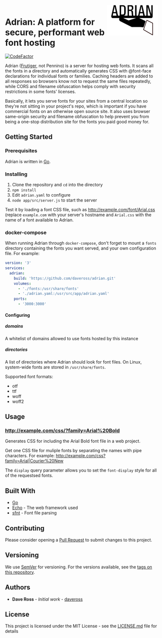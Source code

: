 <img align="right" src="logo.svg" alt="Adrian" height="100" />

# Adrian: A platform for secure, performant web font hosting</h1>

[![CodeFactor](https://www.codefactor.io/repository/github/daveross/adrian/badge)](https://www.codefactor.io/repository/github/daveross/adrian)

Adrian ([Frutiger](https://en.wikipedia.org/wiki/Adrian_Frutiger), not Pennino) is a server for hosting web fonts. It scans all the fonts in a directory and automatically generates CSS with @font-face declarations for individual fonts or families. Caching headers are added to all responses so browsers know not to request the same files repeatedly, while CORS and filename obfuscation helps comply with security restrictions in some fonts' licenses.

Basically, it lets you serve fonts for your sites from a central location so they're not sitting in your project's repo, which is important if you have commercial fonts on an otherwise open source site. It also uses browser same-origin security and filename obfuscation to help prevent you from being a one-stop distribution site for the fonts you paid good money for.

## Getting Started

### Prerequisites

Adrian is written in [Go](https://golang.org/).

### Installing

1. Clone the repository and `cd` into the directory
1. `npm install`
1. Edit `adrian.yaml` to configure
1. `node app/src/server.js` to start the server

Test it by loading a font CSS file, such as http://example.com/font/Arial.css (replace `example.com` with your server's hostname and `Arial.css` with the name of a font available to Adrian.

### docker-compose

When running Adrian through `docker-compose`, don't forget to mount a `fonts` directory containing the fonts you want served, and your own configuration file. For example:

```yaml
version: '3'
services:
  adrian:
    build: 'https://github.com/daveross/adrian.git'
    volumes:
      - './fonts:/usr/share/fonts'
      - './adrian.yaml:/usr/src/app/adrian.yaml'
    ports:
      - '3000:3000'
```

#### Configuring

##### domains

A whitelist of domains allowed to use fonts hosted by this instance

##### directories

A list of directories where Adrian should look for font files. On Linux, system-wide fonts are stored in `/usr/share/fonts`.

Supported font formats:

* otf
* ttf
* woff
* woff2

## Usage

### http://example.com/css/?family=Arial%20Bold

Generates CSS for including the Arial Bold font file in a web project.

Get one CSS file for muliple fonts by separating the names with pipe characters. For example: http://example.com/css?family=Arial|Courier%20New

The `display` query parameter allows you to set the `font-display` style for all of the requestsed fonts.

## Built With

* [Go](https://golang.org/)
* [Echo](https://echo.labstack.com/) - The web framework used
* [sfnt](https://github.com/ConradIrwin/font/tree/master/sfnt) - Font file parsing

## Contributing

Please consider opening a [Pull Request](https://github.com/daveross/adrian/pulls) to submit changes to this project.

## Versioning

We use [SemVer](http://semver.org/) for versioning. For the versions available, see the [tags on this repository](https://github.com/daveross/adrian/tags). 

## Authors

* **Dave Ross** - *Initial work* - [daveross](https://github.com/daveross)

## License

This project is licensed under the MIT License - see the [LICENSE.md](LICENSE.md) file for details
